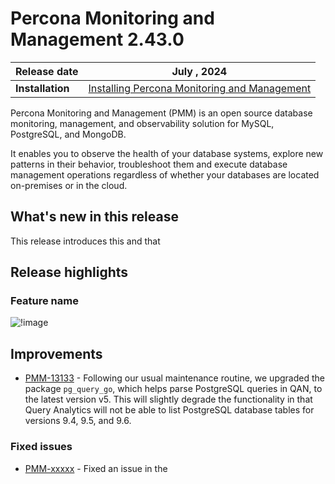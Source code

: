 # Percona Monitoring and Management 2.43.0

| **Release date** | July , 2024                                                                                     |
| -----------------| ----------------------------------------------------------------------------------------------- |
| **Installation** | [Installing Percona Monitoring and Management](../quickstart/index.md) |

Percona Monitoring and Management (PMM) is an open source database monitoring, management, and observability solution for MySQL, PostgreSQL, and MongoDB.

It enables you to observe the health of your database systems, explore new patterns in their behavior, troubleshoot them and execute database management operations regardless of whether your databases are located on-premises or in the cloud.

## What's new in this release

This release introduces this and that

## Release highlights

### Feature name

![!image](../_images/.png)

## Improvements

- [PMM-13133](https://perconadev.atlassian.net/browse/PMM-13133) - Following our usual maintenance routine, we upgraded the package `pg_query_go`, which helps parse PostgreSQL queries in QAN, to the latest version v5. This will slightly degrade the functionality in that Query Analytics will not be able to list PostgreSQL database tables for versions 9.4, 9.5, and 9.6.

### Fixed issues

- [PMM-xxxxx](https://perconadev.atlassian.net/browse/PMM-xxxx) - Fixed an issue in the 
